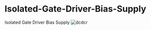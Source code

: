 # Isolated-Gate-Driver-Bias-Supply
Isolated Gate Driver Bias Supply
![dcdcr](https://user-images.githubusercontent.com/54251312/153780163-6e410804-b9f2-464a-98da-f513e3b9867c.jpg)
